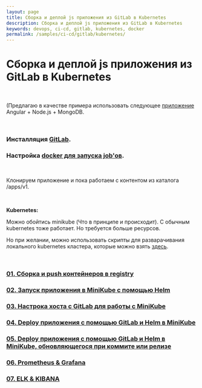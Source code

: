 ```yaml
---
layout: page
title: Сборка и деплой js приложения из GitLab в Kubernetes
description: Сборка и деплой js приложения из GitLab в Kubernetes
keywords: devops, ci-cd, gitlab, kubernetes, docker
permalink: /samples/ci-cd/gitlab/kubernetes/
---
```


# Сборка и деплой js приложения из GitLab в Kubernetes

<br/>

(Предлагаю в качестве примера использовать следующее <a href="https://github.com/webmakaka/Packaging-Applications-with-Helm-for-Kubernetes">приложение</a> Angular + Node.js + MongoDB.

<br/>

### Инсталляция <a href="//sysadm.ru/tools/cvs/gitlab/setup/ubuntu/">GitLab</a>.

### Настройка <a href="//sysadm.ru/tools/git/gitlab/errors/">docker для запуска job'ов</a>.

<br/>

Клонируем приложение и пока работаем с контентом из каталога /apps/v1.

<br/>

**Kubernetes:**

Можно обойтись minikube (Что в принципе и происходит). С обычным kubernetes тоже работает. Но требуется больше ресурсов.

Но при желании, можно использовать скрипты для разварачивания локального kubernetes кластера, которые можно взять <a href="https://github.com/webmakaka/vagrant-kubernetes-3-node-cluster-ubuntu-20.04">здесь</a>.

<br/>

### [01. Сборка и push контейнеров в registry](/samples/ci-cd/gitlab/kubernetes/build-and-push/)

### [02. Запуск приложения в MiniKube с помощью Helm](/samples/ci-cd/gitlab/kubernetes/run-app-in-minikube/)

### [03. Настрока хоста с GitLab для работы с MiniKube](/samples/ci-cd/gitlab/kubernetes/prepare-gitlab-host-to-work-with-minikube/)

### [04. Deploy приложения с помощью GitLab и Helm в MiniKube](/samples/ci-cd/gitlab/kubernetes/deploy-app-in-minikube-with-gitlab-and-helm/)

### [05. Deploy приложения с помощью GitLab и Helm в MiniKube, обновляющегося при коммите или релизе](/samples/ci-cd/gitlab/kubernetes/deploy-app-in-minikube-with-gitlab-and-helm-with-updates-on-commit-or-release/)

### [06. Prometheus & Grafana](/samples/ci-cd/gitlab/kubernetes/prometheus-and-grafana/)

### [07. ELK & KIBANA](/samples/ci-cd/gitlab/kubernetes/elastic/)
